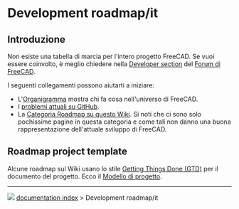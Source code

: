 # Development roadmap/it
## Introduzione

Non esiste una tabella di marcia per l\'intero progetto FreeCAD. Se vuoi essere coinvolto, è meglio chiedere nella [Developer section](https://forum.freecadweb.org/viewforum.php?f=10) del [Forum di FreeCAD](https://forum.freecadweb.org/index.php).

I seguenti collegamenti possono aiutarti a iniziare:

-   L\'[Organigramma](Organization_chart/it.md) mostra chi fa cosa nell\'universo di FreeCAD.
-   I [problemi attuali su GitHub](https://github.com/FreeCAD/FreeCAD/issues?q=is%3Aopen+is%3Aissue).
-   La [Categoria Roadmap su questo Wiki](:Category_Roadmap.md). Si noti che ci sono solo pochissime pagine in questa categoria e come tali non danno una buona rappresentazione dell\'attuale sviluppo di FreeCAD.

## Roadmap project template 

Alcune roadmap sul Wiki usano lo stile [Getting Things Done (GTD)](https://en.wikipedia.org/wiki/Getting_Things_Done#Methodology) per il documento del progetto. Ecco il [Modello di progetto](Project_template.md).



---
![](images/Button_right.svg) [documentation index](../README.md) > Development roadmap/it
